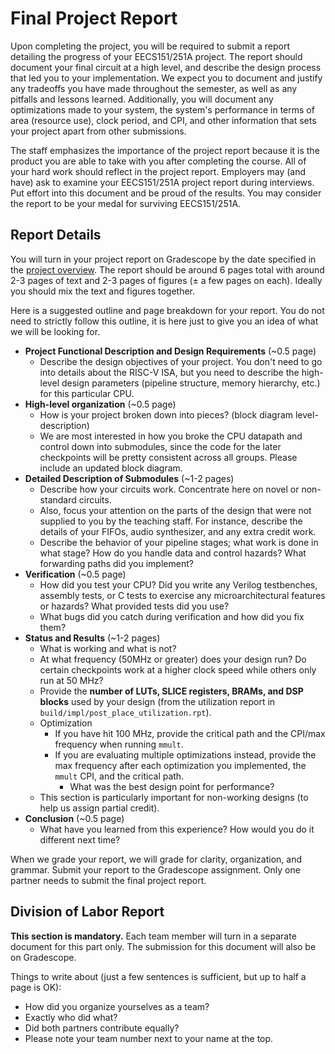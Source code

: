 # Final Project Report
Upon completing the project, you will be required to submit a report detailing the progress of your EECS151/251A project.
The report should document your final circuit at a high level, and describe the design process that led you to your implementation.
We expect you to document and justify any tradeoffs you have made throughout the semester, as well as any pitfalls and lessons learned.
Additionally, you will document any optimizations made to your system, the system's performance in terms of area (resource use), clock period, and CPI, and other information that sets your project apart from other submissions.

The staff emphasizes the importance of the project report because it is the product you are able to take with you after completing the course.
All of your hard work should reflect in the project report.
Employers may (and have) ask to examine your EECS151/251A project report during interviews.
Put effort into this document and be proud of the results.
You may consider the report to be your medal for surviving EECS151/251A.

## Report Details
You will turn in your project report on Gradescope by the date specified in the [project overview](./overview.md).
The report should be around 6 pages total with around 2-3 pages of text and 2-3 pages of figures (± a few pages on each).
Ideally you should mix the text and figures together.

Here is a suggested outline and page breakdown for your report.
You do not need to strictly follow this outline, it is here just to give you an idea of what we will be looking for.

- **Project Functional Description and Design Requirements** (~0.5 page)
  - Describe the design objectives of your project. You don't need to go into details about the RISC-V ISA, but you need to describe the high-level design parameters (pipeline structure, memory hierarchy, etc.) for this particular CPU.
- **High-level organization** (~0.5 page)
  - How is your project broken down into pieces? (block diagram level-description)
  - We are most interested in how you broke the CPU datapath and control down into submodules, since the code for the later checkpoints will be pretty consistent across all groups. Please include an updated block diagram.
- **Detailed Description of Submodules** (~1-2 pages)
  - Describe how your circuits work. Concentrate here on novel or non-standard circuits.
  - Also, focus your attention on the parts of the design that were not supplied to you by the teaching staff. For instance, describe the details of your FIFOs, audio synthesizer, and any extra credit work.
  - Describe the behavior of your pipeline stages; what work is done in what stage? How do you handle data and control hazards? What forwarding paths did you implement?
- **Verification** (~0.5 page)
  - How did you test your CPU? Did you write any Verilog testbenches, assembly tests, or C tests to exercise any microarchitectural features or hazards? What provided tests did you use?
  - What bugs did you catch during verification and how did you fix them?
- **Status and Results** (~1-2 pages)
  - What is working and what is not?
  - At what frequency (50MHz or greater) does your design run? Do certain checkpoints work at a higher clock speed while others only run at 50 MHz?
  - Provide the **number of LUTs, SLICE registers, BRAMs, and DSP blocks** used by your design (from the utilization report in `build/impl/post_place_utilization.rpt`).
  - Optimization
    - If you have hit 100 MHz, provide the critical path and the CPI/max frequency when running `mmult`.
    - If you are evaluating multiple optimizations instead, provide the max frequency after each optimization you implemented, the `mmult` CPI, and the critical path.
      - What was the best design point for performance?
  - This section is particularly important for non-working designs (to help us assign partial credit).
- **Conclusion** (~0.5 page)
  - What have you learned from this experience? How would you do it different next time?

When we grade your report, we will grade for clarity, organization, and grammar.
Submit your report to the Gradescope assignment.
Only one partner needs to submit the final project report.

## Division of Labor Report
**This section is mandatory.**
Each team member will turn in a separate document for this part only.
The submission for this document will also be on Gradescope.

Things to write about (just a few sentences is sufficient, but up to half a page is OK):
- How did you organize yourselves as a team?
- Exactly who did what?
- Did both partners contribute equally?
- Please note your team number next to your name at the top.
